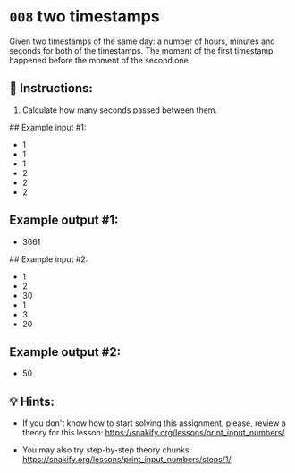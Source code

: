 # `008` two timestamps

Given two timestamps of the same day: a number of hours, minutes and seconds for both of the timestamps.  The moment of the first timestamp happened before the moment of the second one. 

## 📝 Instructions:

1. Calculate how many seconds passed between them.

## Example input #1:

+ 1
+ 1
+ 1
+ 2
+ 2
+ 2

## Example output #1:

+ 3661

## Example input #2:

+ 1
+ 2
+ 30
+ 1
+ 3
+ 20

## Example output #2:

+ 50

## 💡 Hints:

+ If you don't know how to start solving this assignment, please, review a theory for this lesson: https://snakify.org/lessons/print_input_numbers/

+ You may also try step-by-step theory chunks: https://snakify.org/lessons/print_input_numbers/steps/1/

